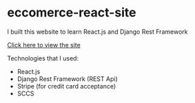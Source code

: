 # eccomerce-react-site
I built this website to learn React.js and Django Rest Framework

[Click here to view the site](https://dakotasarcticapi.herokuapp.com/)

Technologies that I used:
- React.js
- Django Rest Framework (REST Api)
- Stripe (for credit card acceptance)
- SCCS
